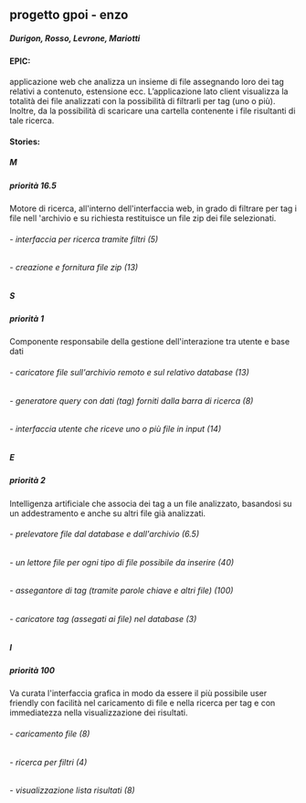 ## progetto gpoi - enzo
##### Durigon, Rosso, Levrone, Mariotti

#### EPIC:

applicazione web che analizza un insieme di file assegnando loro dei tag relativi a contenuto, estensione ecc. L’applicazione lato client visualizza la totalità dei file analizzati con la possibilità di filtrarli per tag (uno o più). Inoltre, da la possibilità di scaricare una cartella contenente i file risultanti di tale ricerca.

#### Stories:

##### M
##### priorità 16.5

Motore di ricerca, all'interno dell'interfaccia web, in grado di filtrare per tag i file nell 'archivio e su richiesta restituisce un file zip dei file selezionati.

###### - interfaccia per ricerca tramite filtri (5)
###### - creazione e fornitura file zip (13)

##### S
##### priorità 1

Componente responsabile della gestione dell'interazione tra utente e base dati

###### - caricatore file sull'archivio remoto e sul relativo database (13)
###### - generatore query con dati (tag) forniti dalla barra di ricerca (8)
###### - interfaccia utente che riceve uno o più file in input (14)

##### E
##### priorità 2

Intelligenza artificiale che associa dei tag a un file analizzato, basandosi su un addestramento e anche su altri file già analizzati.

###### - prelevatore file dal database e dall'archivio (6.5)
###### - un lettore file per ogni tipo di file possibile da inserire (40)
###### - assegantore di tag (tramite parole chiave e altri file) (100)
###### - caricatore tag (assegati ai file) nel database (3)

##### I
##### priorità 100

Va curata l'interfaccia grafica in modo da essere il più possibile user friendly con facilità nel caricamento di file e nella ricerca per tag e con immediatezza nella visualizzazione dei risultati.

###### - caricamento file (8)
###### - ricerca per filtri (4)
###### - visualizzazione lista risultati (8)